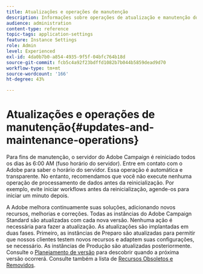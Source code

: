 ```yaml
---
title: Atualizações e operações de manutenção
description: Informações sobre operações de atualização e manutenção do servidor do Adobe Campaign.
audience: administration
content-type: reference
topic-tags: application-settings
feature: Instance Settings
role: Admin
level: Experienced
exl-id: 4da0b7b0-a854-4935-9f5f-04bfc764b18d
source-git-commit: fcb5c4a92f23bdffd1082b7b044b5859dead9d70
workflow-type: tm+mt
source-wordcount: '166'
ht-degree: 43%

---
```


# Atualizações e operações de manutenção{#updates-and-maintenance-operations}

Para fins de manutenção, o servidor do Adobe Campaign é reiniciado todos os dias às 6:00 AM (fuso horário do servidor). Entre em contato com o Adobe para saber o horário do servidor. Essa operação é automática e transparente. No entanto, recomendamos que você não execute nenhuma operação de processamento de dados antes da reinicialização. Por exemplo, evite iniciar workflows antes da reinicialização, agende-os para iniciar um minuto depois.

A Adobe melhora continuamente suas soluções, adicionando novos recursos, melhorias e correções. Todas as instâncias do Adobe Campaign Standard são atualizadas com cada nova versão. Nenhuma ação é necessária para fazer a atualização. As atualizações são implantadas em duas fases. Primeiro, as instâncias de Preparo são atualizadas para permitir que nossos clientes testem novos recursos e adaptem suas configurações, se necessário. As instâncias de Produção são atualizadas posteriormente. Consulte o [Planejamento de versão](https://helpx.adobe.com/br/campaign/kb/acs-release-planning.html) para descobrir quando a próxima versão ocorrerá. Consulte também a lista de [Recursos Obsoletos e Removidos](../../rn/using/deprecated-features.md).
